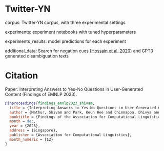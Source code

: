 # Twitter-YN

corpus: Twitter-YN corpus, with three experimental settings

experiments: experiment notebooks with tuned hyperparameters

experiments_results: model predictions for each experiment

additional_data: Search for negation cues [(Hossain et al. 2020)](https://github.com/mosharafhossain/negation-cue) and GPT3 generated disambiguation texts

# Citation
Paper: Interpreting Answers to Yes-No Questions in User-Generated Content (Findings of EMNLP 2023).

```bibtex
@inproceedings{findings_emnlp2023_shivam,
  title = {Interpreting Answers to Yes-No Questions in User-Generated Content},
  author = {Mathur, Shivam and Park, Keun Hee and Chinnappa, Dhivya and Kotamraju, Saketh and Blanco, Eduardo},
  booktitle = {Findings of the Association for Computational Linguistics: EMNLP 2023},
  month = dec,
  year = {2023},
  address = {Singapore},
  publisher = {Association for Computational Linguistics},
  month_numeric = {12}
}
```
